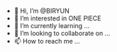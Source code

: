 - 👋 Hi, I’m @BIRYUN
- 👀 I’m interested in ONE PIECE
- 🌱 I’m currently learning ...
- 💞️ I’m looking to collaborate on ...
- 📫 How to reach me ...

<!---
BIRYUN/BIRYUN is a ✨ special ✨ repository because its `README.md` (this file) appears on your GitHub profile.
You can click the Preview link to take a look at your changes.
--->
